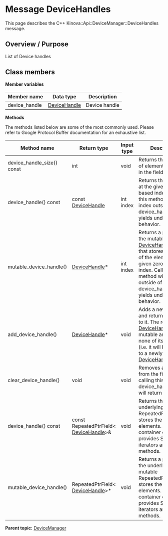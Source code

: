 # Message DeviceHandles

This page describes the C++ Kinova::Api::DeviceManager::DeviceHandles message.

## Overview / Purpose

List of Device handles

## Class members

 **Member variables** 

|Member name|Data type|Description|
|-----------|---------|-----------|
|device\_handle| [DeviceHandle](msg_Common_DeviceHandle.md#)|Device handle|

 **Methods** 

The methods listed below are some of the most commonly used. Please refer to Google Protocol Buffer documentation for an exhaustive list.

|Method name|Return type|Input type|Description|
|-----------|-----------|----------|-----------|
|device\_handle\_size\(\) const|int|void|Returns the number of elements currently in the field.|
|device\_handle\(\) const|const [DeviceHandle](msg_Common_DeviceHandle.md#)|int index|Returns the element at the given zero-based index. Calling this method with index outside of \[0, device\_handle\_size\(\)\) yields undefined behavior.|
|mutable\_device\_handle\(\)| [DeviceHandle](msg_Common_DeviceHandle.md#)\*|int index|Returns a pointer to the mutable [DeviceHandle](msg_Common_DeviceHandle.md#) object that stores the value of the element at the given zero-based index. Calling this method with index outside of \[0, device\_handle\_size\(\)\) yields undefined behavior.|
|add\_device\_handle\(\)| [DeviceHandle](msg_Common_DeviceHandle.md#)\*|void|Adds a new element and returns a pointer to it. The returned [DeviceHandle](msg_Common_DeviceHandle.md#) is mutable and will have none of its fields set \(i.e. it will be identical to a newly-allocated [DeviceHandle](msg_Common_DeviceHandle.md#)\).|
|clear\_device\_handle\(\)|void|void|Removes all elements from the field. After calling this, device\_handle\_size\(\) will return zero.|
|device\_handle\(\) const|const RepeatedPtrField< [DeviceHandle](msg_Common_DeviceHandle.md#)\>&|void|Returns the underlying RepeatedPtrField that stores the field's elements. This container class provides STL-like iterators and other methods.|
|mutable\_device\_handle\(\)|RepeatedPtrField< [DeviceHandle](msg_Common_DeviceHandle.md#)\>\*|void|Returns a pointer to the underlying mutable RepeatedPtrField that stores the field's elements. This container class provides STL-like iterators and other methods.|

**Parent topic:** [DeviceManager](../references/summary_DeviceManager.md)

